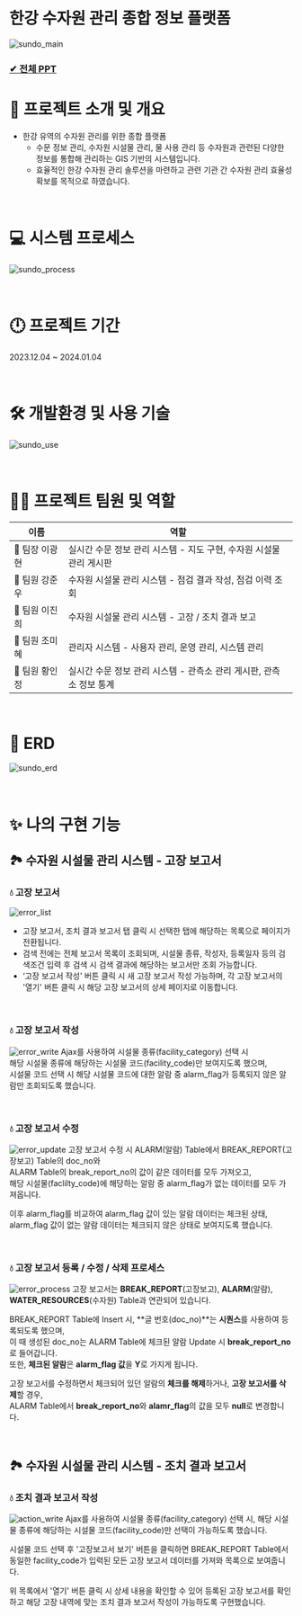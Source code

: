 # 한강 수자원 관리 종합 정보 플랫폼
![sundo_main](https://github.com/ZINYED/prj_sundo_a/assets/118190422/40c208a9-f193-430a-b4f1-4e44b3df0707)

### [✔ 전체 PPT](https://github.com/ZINYED/prj_sundo_a/files/14535816/sundo_a.pdf)

# 📖 프로젝트 소개 및 개요
- 한강 유역의 수자원 관리를 위한 종합 플랫폼
    - 수문 정보 관리, 수자원 시설물 관리, 물 사용 관리 등 수자원과 관련된 다양한 정보를 통합해 관리하는 GIS 기반의 시스템입니다.
    - 효율적인 한강 수자원 관리 솔루션을 마련하고 관련 기관 간 수자원 관리 효율성 확보를 목적으로 하였습니다.

&nbsp;
# 💻 시스템 프로세스
![sundo_process](https://github.com/ZINYED/prj_sundo_a/assets/118190422/0c2bc1ec-8189-426b-9303-02430af2ff23)

&nbsp;
# 🕛 프로젝트 기간
2023.12.04 ~ 2024.01.04

&nbsp;
# 🛠 개발환경 및 사용 기술
![sundo_use](https://github.com/ZINYED/prj_sundo_a/assets/118190422/189bb8ff-b9c7-4fac-939c-73f7ad55ebdb)

&nbsp;
# 🙌🏻 프로젝트 팀원 및 역할
|이름|역할|
|---|---|
|👑 팀장 이광현|실시간 수문 정보 관리 시스템 - 지도 구현, 수자원 시설물 관리 게시판|
|👑 팀원 강준우|수자원 시설물 관리 시스템 - 점검 결과 작성, 점검 이력 조회|
|👑 팀원 이진희|수자원 시설물 관리 시스템 - 고장 / 조치 결과 보고|
|👑 팀원 조미혜|관리자 시스템 - 사용자 관리, 운영 관리, 시스템 관리|
|👑 팀원 황인정|실시간 수문 정보 관리 시스템 - 관측소 관리 게시판, 관측소 정보 통계|

&nbsp;
# 📍 ERD
![sundo_erd](https://github.com/ZINYED/prj_sundo_a/assets/118190422/01f7b87f-ba25-4ab6-9184-b1ae2314be7b)

&nbsp;
# ✨ 나의 구현 기능
## 🏞 수자원 시설물 관리 시스템 - 고장 보고서
### 💧 고장 보고서
![error_list](https://github.com/ZINYED/prj_sundo_a/assets/118190422/85f1fa94-4939-43af-98da-8fac3057de0c)
- 고장 보고서, 조치 결과 보고서 탭 클릭 시 선택한 탭에 해당하는 목록으로 페이지가 전환됩니다.
- 검색 전에는 전체 보고서 목록이 조회되며, 시설물 종류, 작성자, 등록일자 등의 검색조건 입력 후 검색 시 검색 결과에 해당하는 보고서만 조회 가능합니다.
- ‘고장 보고서 작성' 버튼 클릭 시 새 고장 보고서 작성 가능하며, 각 고장 보고서의 '열기' 버튼 클릭 시 해당 고장 보고서의 상세 페이지로 이동합니다.

&nbsp;
### 💧 고장 보고서 작성
![error_write](https://github.com/ZINYED/prj_sundo_a/assets/118190422/dab943c0-8990-4694-9ae6-24bea40b1a99)
Ajax를 사용하여 시설물 종류(facility_category) 선택 시  
해당 시설물 종류에 해당하는 시설물 코드(facility_code)만 보여지도록 했으며,  
시설물 코드 선택 시 해당 시설물 코드에 대한 알람 중 alarm_flag가 등록되지 않은 알람만 조회되도록 했습니다.

&nbsp;
### 💧 고장 보고서 수정
![error_update](https://github.com/ZINYED/prj_sundo_a/assets/118190422/eeddbd0f-d8d1-4ffe-850f-a35d0964344b)
고장 보고서 수정 시 ALARM(알람) Table에서 BREAK_REPORT(고장보고) Table의 doc_no와  
ALARM Table의 break_report_no의 값이 같은 데이터를 모두 가져오고,  
해당 시설물(faclilty_code)에 해당하는 알람 중 alarm_flag가 없는 데이터를 모두 가져옵니다.

이후 alarm_flag를 비교하여 alarm_flag 값이 있는 알람 데이터는 체크된 상태,  
alarm_flag 값이 없는 알람 데이터는 체크되지 않은 상태로 보여지도록 했습니다.

&nbsp;
### 💧 고장 보고서 등록 / 수정 / 삭제 프로세스
![error_process](https://github.com/ZINYED/prj_sundo_a/assets/118190422/ed3f6f09-cbf6-4baa-978f-920eb0ebebc2)
고장 보고서는 **BREAK_REPORT**(고장보고), **ALARM**(알람), **WATER_RESOURCES**(수자원) Table과 연관되어 있습니다.

BREAK_REPORT Table에 Insert 시, **글 번호(doc_no)**는 **시퀀스**를 사용하여 등록되도록 했으며,  
이 때 생성된 doc_no는 ALARM Table에 체크된 알람 Update 시 **break_report_no**로 들어갑니다.  
또한, **체크된 알람**은 **alarm_flag 값**을 **Y**로 가지게 됩니다.

고장 보고서를 수정하면서 체크되어 있던 알람의 **체크를 해제**하거나, **고장 보고서를 삭제**할 경우,  
ALARM Table에서 **break_report_no**와 **alamr_flag**의 값을 모두 **null**로 변경합니다.

&nbsp;
## 🏞 수자원 시설물 관리 시스템 - 조치 결과 보고서
### 💧 조치 결과 보고서 작성
![action_write](https://github.com/ZINYED/prj_sundo_a/assets/118190422/d8713a3b-9b4f-4bcc-87b8-32d3e14bb07a)
Ajax를 사용하여 시설물 종류(facility_category) 선택 시, 해당 시설물 종류에 해당하는 시설물 코드(facility_code)만 선택이 가능하도록 했습니다.

시설물 코드 선택 후 '고장보고서 보기' 버튼을 클릭하면 BREAK_REPORT Table에서 동일한 facility_code가 입력된 모든 고장 보고서 데이터를 가져와 목록으로 보여줍니다.

위 목록에서 '열기' 버튼 클릭 시 상세 내용을 확인할 수 있어 등록된 고장 보고서를 확인하고 해당 고장 내역에 맞는 조치 결과 보고서 작성이 가능하도록 구현했습니다.




